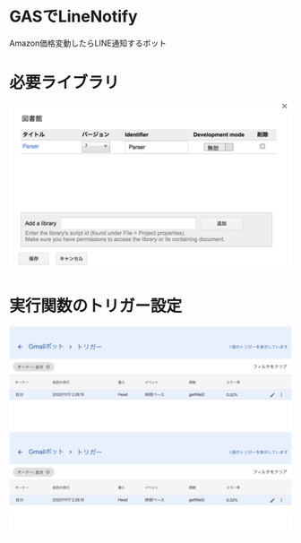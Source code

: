 # GASでLineNotify
Amazon価格変動したらLINE通知するボット

# 必要ライブラリ
![画像の説明](images/gas-library.png "hero")

# 実行関数のトリガー設定
![画像の説明](images/gas-trigger.png "hero")
![画像の説明](images/gas-trigger.png "hero")

